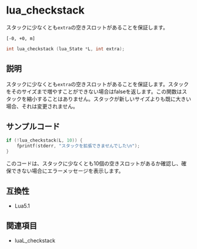 # lua_checkstack

スタックに少なくとも`extra`の空きスロットがあることを保証します。

`[-0, +0, m]`

```c
int lua_checkstack (lua_State *L, int extra);
```

## 説明

スタックに少なくとも`extra`の空きスロットがあることを保証します。スタックをそのサイズまで増やすことができない場合はfalseを返します。この関数はスタックを縮小することはありません。スタックが新しいサイズよりも既に大きい場合、それは変更されません。

## サンプルコード

```c
if (!lua_checkstack(L, 10)) {
    fprintf(stderr, "スタックを拡張できませんでした\n");
}
```

このコードは、スタックに少なくとも10個の空きスロットがあるか確認し、確保できない場合にエラーメッセージを表示します。

## 互換性

- Lua5.1

## 関連項目

- luaL_checkstack